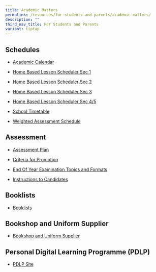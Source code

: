 ```yaml
---
title: Academic Matters
permalink: /resources/for-students-and-parents/academic-matters/
description: ""
third_nav_title: For Students and Parents
variant: tiptap
---
```

<h2>Schedules</h2><ul data-tight="true" class="tight"><li><p><a href="https://calendar.google.com/calendar/u/0/embed?src=c_k7p87vuspth3eedj4n2mair55g@group.calendar.google.com&amp;ctz=Asia/Singapore" rel="noopener noreferrer nofollow" target="_blank">Academic Calendar</a></p></li><li><p><a href="https://docs.google.com/spreadsheets/d/1EV4uKc7p_JTpe6sRq2YgayKCDTgHYAzGd8HvfG3hgHU/edit?usp=sharing" rel="noopener noreferrer nofollow" target="_blank">Home Based Lesson Scheduler Sec 1</a></p></li><li><p><a href="https://docs.google.com/spreadsheets/d/1rlrCse0b7CxAgUlbs1Qe-sE-_yuPLuJxxhGUSicRxNo/edit?usp=sharing" rel="noopener noreferrer nofollow" target="_blank">Home Based Lesson Scheduler Sec 2</a></p></li><li><p><a href="https://docs.google.com/spreadsheets/d/1g733d8MH5ZlZH4rVJY51akmbLCCSdfT_pcO7iPw_3kg/edit?usp=sharing" rel="noopener noreferrer nofollow" target="_blank">Home Based Lesson Scheduler Sec 3</a></p></li><li><p><a href="https://docs.google.com/spreadsheets/d/1yE7XhrxzJL-LIQNEGPWFbuiGienuiEP5sKfiWHlGcQY/edit?usp=sharing" rel="noopener noreferrer nofollow" target="_blank">Home Based Lesson Scheduler Sec 4/5</a></p></li><li><p><a href="/resources/students/timetables/school-timetable/" rel="noopener noreferrer nofollow" target="_blank">School Timetable</a></p></li><li><p><a href="https://docs.google.com/spreadsheets/d/1S7lChpa_rMRRRJwkNGCqUNMqqJzcWTRenVWWpUSvCEc/edit#gid=1582931388" rel="noopener noreferrer nofollow" target="_blank">Weighted Assessment Schedule</a></p></li></ul><h2>Assessment</h2><ul data-tight="true" class="tight"><li><p><a href="/resources/students/assessment/assessment-plan/" rel="noopener noreferrer nofollow" target="_blank">Assessment Plan</a></p></li><li><p><a href="/resources/students/assessment/criteria-for-promotion/" rel="noopener noreferrer nofollow" target="_blank">Criteria for Promotion</a></p></li><li><p><a href="/resources/students/assessment/end-of-year-examination-topics-and-formats/" rel="noopener noreferrer nofollow" target="_blank">End Of Year Examination Topics and Formats</a></p></li><li><p><a href="/resources/students/assessment/instructions-to-candidates/" rel="noopener noreferrer nofollow" target="_blank">Instructions to Candidates</a></p></li></ul><h2>Booklists</h2><ul data-tight="true" class="tight"><li><p><a href="/resources/students/school-resources/booklists/" rel="noopener noreferrer nofollow" target="_blank">Booklists</a></p></li></ul><h2>Bookshop and Uniform Supplier</h2><ul data-tight="true" class="tight"><li><p><a href="/resources/students/school-resources/bookshop-and-uniform-suppliers/" rel="noopener noreferrer nofollow" target="_blank">Bookshop and Uniform Supplier</a></p></li></ul><h2>Personal Digital Learning Programme (PDLP)</h2><ul data-tight="true" class="tight"><li><p><a href="https://sites.google.com/xinminss.edu.sg/ndlpxmss/ndlpxinmin" rel="noopener noreferrer nofollow" target="_blank">PDLP Site</a></p></li></ul><p></p>